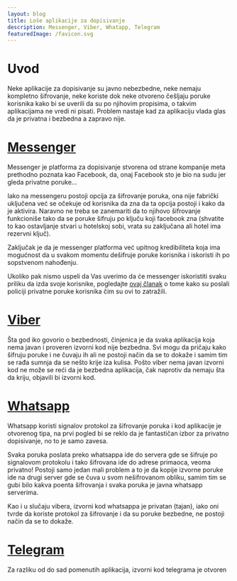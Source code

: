 ```yaml
---
layout: blog
title: Loše aplikacije za dopisivanje
description: Messenger, Viber, Whatapp, Telegram
featuredImage: /favicon.svg
---
```


# Uvod

Neke aplikacije za dopisivanje su javno nebezbedne, neke nemaju kompletno šifrovanje, neke koriste dok neke otvoreno češljaju poruke korisnika kako bi se uverili da su po njihovim propisima, o takvim aplikacijama ne vredi ni pisati. Problem nastaje kad za aplikaciju vlada glas da je privatna i bezbedna a zapravo nije.

# [Messenger](https://www.messenger.com/)

Messenger je platforma za dopisivanje stvorena od strane kompanije meta prethodno poznata kao Facebook, da, onaj Facebook sto je bio na sudu jer gleda privatne poruke... 

Iako na messengeru postoji opcija za šifrovanje poruka, ona nije fabrički uključena već se očekuje od korisnika da zna da ta opcija postoji i kako da je aktivira. Naravno ne treba se zanemariti da to njihovo šifrovanje funkcioniše tako da se poruke šifruju po ključu koji facebook zna (shvatite to kao ostavljanje stvari u hotelskoj sobi, vrata su zaključana ali hotel ima rezervni ključ).

Zaključak je da je messenger platforma već upitnog kredibiliteta koja ima mogućnost da u svakom momentu dešifruje poruke korisnika i iskoristi ih po sopstvenom nahođenju.

Ukoliko pak nismo uspeli da Vas uverimo da će messenger iskoristiti svaku priliku da izda svoje korisnike, pogledajte [ovaj članak](https://www.vice.com/en/article/n7zevd/this-is-the-data-facebook-gave-police-to-prosecute-a-teenager-for-abortion) o tome kako su poslali policiji privatne poruke korisnika čim su ovi to zatražili.

# [Viber](https://www.viber.com)

Šta god iko govorio o bezbednosti, činjenica je da svaka aplikacija koja nema javan i proveren izvorni kod nije bezbedna. Svi mogu da pričaju kako šifruju poruke i ne čuvaju ih ali ne postoji način da se to dokaže i samim tim se rađa sumnja da se nešto krije iza kulisa. Pošto viber nema javan izvorni kod ne može se reći da je bezbedna aplikacija, čak naprotiv da nemaju šta da kriju, objavili bi izvorni kod.

# [Whatsapp](https://www.whatsapp.com/)

Whatsapp koristi signalov protokol za šifrovanje poruka i kod aplikacije je otvorenog tipa, na prvi pogled bi se reklo da je fantastičan izbor za privatno dopisivanje, no to je samo zavesa.

Svaka poruka poslata preko whatsappa ide do servera gde se šifruje po signalovom protokolu i tako šifrovana ide do adrese primaoca, veoma privatno! Postoji samo jedan mali problem a to je da kopije izvorne poruke ide na drugi server gde se čuva u svom nešifrovanom obliku, samim tim se gubi bilo kakva poenta šifrovanja i svaka poruka je javna whatsapp serverima.

Kao i u slučaju vibera, izvorni kod whatsappa je privatan (tajan), iako oni tvrde da koriste protokol za šifrovanje i da su poruke bezbedne, ne postoji način da se to dokaže.

# [Telegram](https://telegram.org/)

Za razliku od do sad pomenutih aplikacija, izvorni kod telegrama je otvoren

